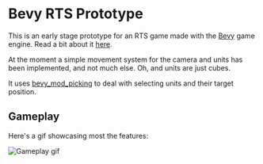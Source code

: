 # Bevy RTS Prototype

This is an early stage prototype for an RTS game made with the [Bevy](https://bevyengine.org/) game engine. Read a bit about it [here](https://caballerocoll.com/blog/bevy-rts-prototype).

At the moment a simple movement system for the camera and units has been implemented, and not much else. Oh, and units are just cubes.

It uses [bevy_mod_picking](https://github.com/aevyrie/bevy_mod_picking/) to deal with selecting units and their target position.

## Gameplay

Here's a gif showcasing most the features: 

![Gameplay gif](./gameplay.gif)
